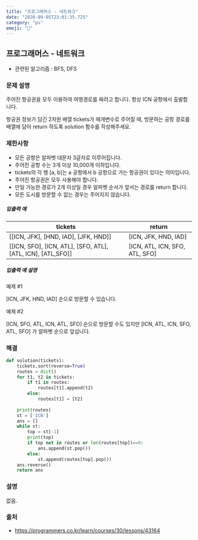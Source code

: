 ```yaml
---
title: "프로그래머스 - 네트워크"
date: "2020-09-05T23:01:35.725"
category: "ps"
emoji: "📶"
---
```


## 프로그래머스 - 네트워크

- 관련된 알고리즘 : BFS, DFS

### 문제 설명

주어진 항공권을 모두 이용하여 여행경로를 짜려고 합니다. 항상 ICN 공항에서 출발합니다.

항공권 정보가 담긴 2차원 배열 tickets가 매개변수로 주어질 때, 방문하는 공항 경로를 배열에 담아 return 하도록 solution 함수를 작성해주세요.

### 제한사항

- 모든 공항은 알파벳 대문자 3글자로 이루어집니다.
- 주어진 공항 수는 3개 이상 10,000개 이하입니다.
- tickets의 각 행 [a, b]는 a 공항에서 b 공항으로 가는 항공권이 있다는 의미입니다.
- 주어진 항공권은 모두 사용해야 합니다.
- 만일 가능한 경로가 2개 이상일 경우 알파벳 순서가 앞서는 경로를 return 합니다.
- 모든 도시를 방문할 수 없는 경우는 주어지지 않습니다.

##### 입출력 예

| tickets                                                     | return                         |
| ----------------------------------------------------------- | ------------------------------ |
| [[ICN, JFK], [HND, IAD], [JFK, HND]]                        | [ICN, JFK, HND, IAD]           |
| [[ICN, SFO], [ICN, ATL], [SFO, ATL], [ATL, ICN], [ATL,SFO]] | [ICN, ATL, ICN, SFO, ATL, SFO] |

##### 입출력 예 설명

예제 #1

[ICN, JFK, HND, IAD] 순으로 방문할 수 있습니다.

예제 #2

[ICN, SFO, ATL, ICN, ATL, SFO] 순으로 방문할 수도 있지만 [ICN, ATL, ICN, SFO, ATL, SFO] 가 알파벳 순으로 앞섭니다.

### 해결

```python
def solution(tickets):
    tickets.sort(reverse=True)
    routes = dict()
    for t1, t2 in tickets:
        if t1 in routes:
            routes[t1].append(t2)
        else:
            routes[t1] = [t2]
            
    print(routes)
    st = ['ICN']
    ans = []
    while st:
        top = st[-1]
        print(top)
        if top not in routes or len(routes[top])==0:
            ans.append(st.pop())
        else:
            st.append(routes[top].pop())
    ans.reverse()
    return ans
```

### 설명

없음.

### 출처

- https://programmers.co.kr/learn/courses/30/lessons/43164

